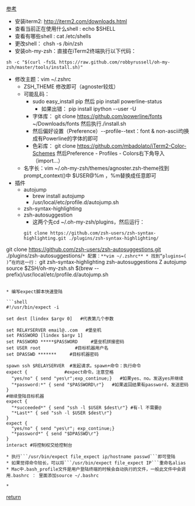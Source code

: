 [参考](http://www.bijishequ.com/detail/519052)
* 安装iterm2: http://iterm2.com/downloads.html
* 查看当前正在使用什么shell  : echo $SHELL
* 查看有哪些shell : cat /etc/shells
* 更改shell：  chsh -s /bin/zsh
* 安装oh-my-zsh：直接在iTerm2终端执行以下代码：
```
sh -c "$(curl -fsSL https://raw.github.com/robbyrussell/oh-my-zsh/master/tools/install.sh)"
```
* 修改主题：vim ~/.zshrc
    * ZSH_THEME 修改即可（agnoster较炫）
    * 可能乱码：
        * sudo easy_install pip  然后 pip install powerline-status
            * 如果出错：	pip install ipython --user -U
        * 字体库：
        git clone https://github.com/powerline/fonts ~/Downloads/fonts 然后执行./install.sh
        * 然后偏好设置（Preference）--profile--text：font & non-ascii均换成有Powerline的字体的即可
        * 色彩库：
        git clone https://github.com/mbadolato/iTerm2-Color-Schemes 然后Preference - Profiles - Colors右下角导入（import...）
    * 名字长：vim ~/.oh-my-zsh/themes/agnoster.zsh-theme找到prompt_context()中 $USER@%m ，%m替换成任意即可
* 插件
    * autojump
        * brew install autojump
        * /usr/local/etc/profile.d/autojump.sh
    * zsh-syntax-highlighting
    * zsh-autosuggestion
        * 这两个先cd ~/.oh-my-zsh/plugins，然后运行：
        ```
        git clone https://github.com/zsh-users/zsh-syntax-highlighting.git ./plugins/zsh-syntax-highlighting/
git clone https://github.com/zsh-users/zsh-autosuggestions.git ./plugins/zsh-autosuggestions/```
    * 配置：**vim ~/.zshrc**
         * 找到“plugins=( )”在的这一行：
         ```
         git zsh-syntax-highlighting zsh-autosuggestions Z autojump
  source $ZSH/oh-my-zsh.sh
  $(brew --prefix)/usr/local/etc/profile.d/autojump.sh  
  ```
         
* 编写expect脚本快速登陆

```shell
#!/usr/bin/expect -i
 
set dest [lindex $argv 0]   #代表第几个参数
 
set RELAYSERVER email@..com   #堡垒机
set PASSWORD [lindex $argv 1]      
set PASSWORD *****$PASSWORD     #堡垒机拼接密码
set USER root             #目标机器用户名
set DPASSWD *******     #目标机器密码
 
spawn ssh $RELAYSERVER  #发起请求。spawn+命令：执行命令
expect {              #expect命令。注意空格
	"yes/no" { send "yes\r";exp_continue;}   #如果yes、no。发送yes并继续
	"*password:*" { send "$PASSWORD\r"}   #如果返回结果有password，发送密码
}
 #继续登陆目标机器
expect {
	"*succeeded*" { send "ssh -l $USER $dest\r"} #有-l 不需要@
	"*Last*" { sed "ssh -l $USER $dest\r"}
}
expect {
	"yes/no" { send "yes\r"; exp_continue;}
	"*password*" { send "$DPASSWD\r"}
}
interact #将控制权交给控制台
```
    * 执行```/usr/bin/expect file_expect ip/hostname passwd```即可登陆
    * 如果觉得命令较长，可以将```/usr/bin/expect file_expect IP```重命名alias
    * Mac中.bash_profile文件是用户登陆终端的时候会自动执行的文件，一般此文件中会调用.bashrc ： 里面添加source ~/.bashrc
    
    *
 
     
[return](README.md)    